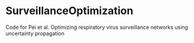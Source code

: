 # SurveillanceOptimization
Code for Pei et al. Optimizing respiratory virus surveillance networks using uncertainty propagation
